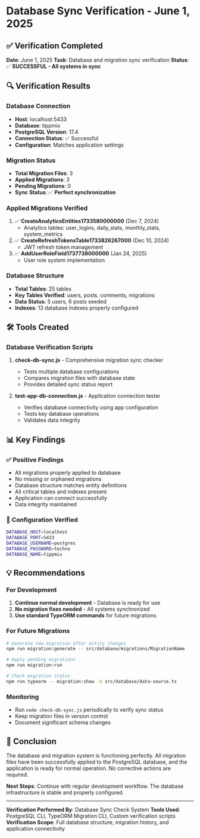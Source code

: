 # Database Sync Verification - June 1, 2025

## ✅ Verification Completed

**Date**: June 1, 2025
**Task**: Database and migration sync verification
**Status**: ✅ **SUCCESSFUL - All systems in sync**

## 🔍 Verification Results

### Database Connection

- **Host**: localhost:5433
- **Database**: tippmix
- **PostgreSQL Version**: 17.4
- **Connection Status**: ✅ Successful
- **Configuration**: Matches application settings

### Migration Status

- **Total Migration Files**: 3
- **Applied Migrations**: 3
- **Pending Migrations**: 0
- **Sync Status**: ✅ **Perfect synchronization**

### Applied Migrations Verified

1. ✅ **CreateAnalyticsEntities1733580000000** (Dec 7, 2024)
   - Analytics tables: user_logins, daily_stats, monthly_stats, system_metrics
2. ✅ **CreateRefreshTokensTable1733826267000** (Dec 10, 2024)
   - JWT refresh token management
3. ✅ **AddUserRoleField1737738000000** (Jan 24, 2025)
   - User role system implementation

### Database Structure

- **Total Tables**: 25 tables
- **Key Tables Verified**: users, posts, comments, migrations
- **Data Status**: 5 users, 6 posts seeded
- **Indexes**: 13 database indexes properly configured

## 🛠️ Tools Created

### Database Verification Scripts

1. **check-db-sync.js** - Comprehensive migration sync checker

   - Tests multiple database configurations
   - Compares migration files with database state
   - Provides detailed sync status report

2. **test-app-db-connection.js** - Application connection tester
   - Verifies database connectivity using app configuration
   - Tests key database operations
   - Validates data integrity

## 📊 Key Findings

### ✅ Positive Findings

- All migrations properly applied to database
- No missing or orphaned migrations
- Database structure matches entity definitions
- All critical tables and indexes present
- Application can connect successfully
- Data integrity maintained

### 🔧 Configuration Verified

```bash
DATABASE_HOST=localhost
DATABASE_PORT=5433
DATABASE_USERNAME=postgres
DATABASE_PASSWORD=techno
DATABASE_NAME=tippmix
```

## 💡 Recommendations

### For Development

1. **Continue normal development** - Database is ready for use
2. **No migration fixes needed** - All systems synchronized
3. **Use standard TypeORM commands** for future migrations

### For Future Migrations

```bash
# Generate new migration after entity changes
npm run migration:generate -- src/database/migrations/MigrationName

# Apply pending migrations
npm run migration:run

# Check migration status
npm run typeorm -- migration:show -d src/database/data-source.ts
```

### Monitoring

- Run `node check-db-sync.js` periodically to verify sync status
- Keep migration files in version control
- Document significant schema changes

## 🎯 Conclusion

The database and migration system is functioning perfectly. All migration files have been successfully applied to the PostgreSQL database, and the application is ready for normal operation. No corrective actions are required.

**Next Steps**: Continue with regular development workflow. The database infrastructure is stable and properly configured.

---

**Verification Performed By**: Database Sync Check System
**Tools Used**: PostgreSQL CLI, TypeORM Migration CLI, Custom verification scripts
**Verification Scope**: Full database structure, migration history, and application connectivity
